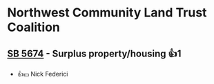 # Northwest Community Land Trust Coalition

## [SB 5674](/bill/2023-24/sb/5674/) - Surplus property/housing 👍1  
* 👍💵 Nick Federici